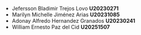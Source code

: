 * Jefersson Bladimir Trejos Lovo **U20230271**
* Marilyn Michelle Jiménez Arias **U20231085**
* Adonay Alfredo Hernandez Granados **U20230241**
* William Ernesto Paz del Cid **U20251507**


